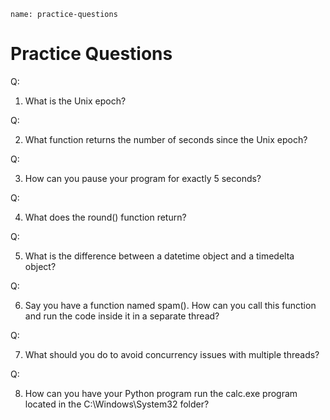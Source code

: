 ```ngMeta
name: practice-questions
```
# Practice Questions

Q:

1. What is the Unix epoch?

Q:

2. What function returns the number of seconds since the Unix epoch?

Q:

3. How can you pause your program for exactly 5 seconds?

Q:

4. What does the round() function return?

Q:

5. What is the difference between a datetime object and a timedelta object?

Q:

6. Say you have a function named spam(). How can you call this function and run the code inside it in a separate thread?

Q:

7. What should you do to avoid concurrency issues with multiple threads?

Q:

8. How can you have your Python program run the calc.exe program located in the C:\Windows\System32 folder?